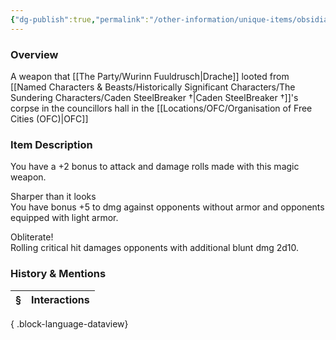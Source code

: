 ```yaml
---
{"dg-publish":true,"permalink":"/other-information/unique-items/obsidian-obliterator/","tags":["dracheitem"],"updated":"2025-06-14T13:54:43.203+01:00"}
---
```


### Overview
A weapon that [[The Party/Wurinn Fuuldrusch\|Drache]] looted from [[Named Characters & Beasts/Historically Significant  Characters/The Sundering Characters/Caden SteelBreaker †\|Caden SteelBreaker †]]'s corpse in the councillors hall in the [[Locations/OFC/Organisation of Free Cities (OFC)\|OFC]]

### Item Description
You have a +2 bonus to attack and damage rolls made with this magic weapon.

Sharper than it looks  
You have bonus +5 to dmg against opponents without armor and opponents equipped with light armor.

Obliterate!  
Rolling critical hit damages opponents with additional blunt dmg 2d10.

### History & Mentions
| § | Interactions |
| - | ------------ |

{ .block-language-dataview}